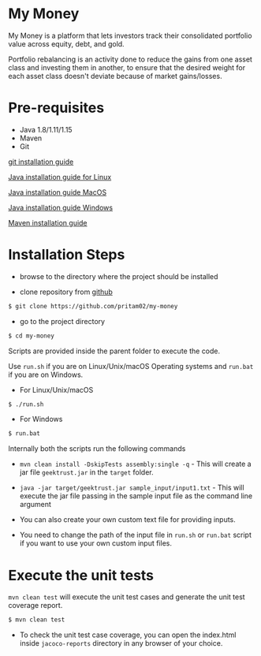 # My Money
My Money is a platform that lets investors track their consolidated portfolio value across equity, debt, and gold.

Portfolio rebalancing is an activity done to reduce the gains from one asset class and investing them in another, to ensure that the desired weight for each asset class doesn't deviate because of market gains/losses.
 

# Pre-requisites
* Java 1.8/1.11/1.15
* Maven
* Git

[git installation guide](https://git-scm.com/book/en/v2/Getting-Started-Installing-Git)

[Java installation guide for Linux](https://www.digitalocean.com/community/tutorials/how-to-install-java-with-apt-on-ubuntu-18-04)

[Java installation guide MacOS](https://mkyong.com/java/how-to-install-java-on-mac-osx/)

[Java installation guide Windows](https://phoenixnap.com/kb/install-java-windows)

[Maven installation guide](https://www.baeldung.com/install-maven-on-windows-linux-mac)



# Installation Steps
* browse to the directory where the project should be installed

* clone repository from [github](https://github.com/pritam02/my-money)

```sh
$ git clone https://github.com/pritam02/my-money
```
* go to the project directory

```sh
$ cd my-money
```


Scripts are provided inside the parent folder to execute the code. 

Use `run.sh` if you are on Linux/Unix/macOS Operating systems and `run.bat` if you are on Windows.

* For Linux/Unix/macOS
```sh
$ ./run.sh
```

* For Windows
```sh
$ run.bat
```

Internally both the scripts run the following commands 

 * `mvn clean install -DskipTests assembly:single -q` - This will create a jar file `geektrust.jar` in the `target` folder.
 * `java -jar target/geektrust.jar sample_input/input1.txt` - This will execute the jar file passing in the sample input file as the command line argument
 
 * You can also create your own custom text file for providing inputs. 
 * You need to change the path of the input file in `run.sh` or `run.bat` script if you want to use your own custom input files.


 # Execute the unit tests

 `mvn clean test` will execute the unit test cases and generate the unit test coverage report.

```sh
$ mvn clean test
``` 
* To check the unit test case coverage, you can open the index.html inside `jacoco-reports` directory in any browser of your choice.